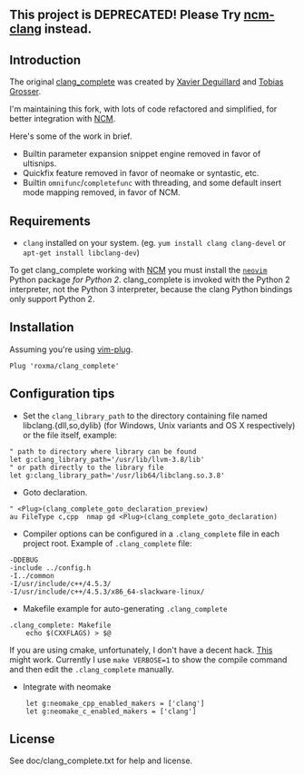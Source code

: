 
## This project is DEPRECATED! Please Try [ncm-clang](https://github.com/roxma/ncm-clang) instead.

## Introduction

The original [clang_complete](https://github.com/Rip-Rip/clang_complete) was
created by [Xavier Deguillard](https://github.com/Rip-Rip) and [Tobias
Grosser](https://github.com/tobig).

I'm maintaining this fork, with lots of code refactored and simplified, for
better integration with [NCM](https://github.com/roxma/nvim-complete-manager).

Here's some of the work in brief.

- Builtin parameter expansion snippet engine removed in favor of ultisnips.
- Quickfix feature removed in favor of neomake or syntastic, etc.
- Builtin `omnifunc`/`completefunc` with threading, and some default insert
  mode mapping removed, in favor of NCM.

## Requirements

- `clang` installed on your system. (eg. `yum install clang clang-devel` or
  `apt-get install libclang-dev`)

To get clang_complete working with
[NCM](https://github.com/roxma/nvim-complete-manager) you must install the
[`neovim`](https://pypi.python.org/pypi/neovim/) Python package *for Python 2*.
clang_complete is invoked with the Python 2 interpreter, not the Python 3
interpreter, because the clang Python bindings only support Python 2.

## Installation

Assuming you're using [vim-plug](https://github.com/junegunn/vim-plug).

```vim
Plug 'roxma/clang_complete'
```

## Configuration tips

- Set the `clang_library_path` to the directory containing file named
  libclang.{dll,so,dylib} (for Windows, Unix variants and OS X respectively)
  or the file itself, example:

```vim
" path to directory where library can be found
let g:clang_library_path='/usr/lib/llvm-3.8/lib'
" or path directly to the library file
let g:clang_library_path='/usr/lib64/libclang.so.3.8'
```

- Goto declaration.

```vim
" <Plug>(clang_complete_goto_declaration_preview)
au FileType c,cpp  nmap gd <Plug>(clang_complete_goto_declaration)
```

- Compiler options can be configured in a `.clang_complete` file in each project
  root.  Example of `.clang_complete` file:

```
-DDEBUG
-include ../config.h
-I../common
-I/usr/include/c++/4.5.3/
-I/usr/include/c++/4.5.3/x86_64-slackware-linux/
```

- Makefile example for auto-generating `.clang_complete`

```make
.clang_complete: Makefile
	echo $(CXXFLAGS) > $@
```

If you are using cmake, unfortunately, I don't have a decent hack.
[This](http://stackoverflow.com/questions/14573117/clang-complete-and-cmake)
might work. Currently I use `make VERBOSE=1` to show the compile command and
then edit the `.clang_complete` manually.

- Integrate with neomake

```vim
	let g:neomake_cpp_enabled_makers = ['clang']
	let g:neomake_c_enabled_makers = ['clang']
```

## License

See doc/clang_complete.txt for help and license.

